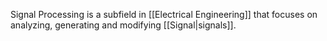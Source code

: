 Signal Processing is a subfield in [[Electrical Engineering]] that focuses on analyzing, generating and modifying [[Signal|signals]].

